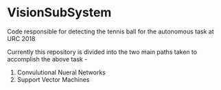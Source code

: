 # VisionSubSystem
Code responsible for detecting the tennis ball for the autonomous task at URC 2018

Currently this repository is divided into the two main paths taken to accomplish the above task -
1) Convulutional Nueral Networks
2) Support Vector Machines 

